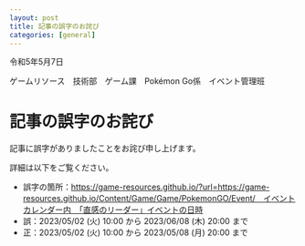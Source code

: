 ```yaml
---
layout: post
title: 記事の誤字のお詫び
categories: [general]
---
```


令和5年5月7日

ゲームリソース　技術部　ゲーム課　Pokémon Go係　イベント管理班

# 記事の誤字のお詫び

記事に誤字がありましたことをお詫び申し上げます。

詳細は以下をご覧ください。

- 誤字の箇所：https://game-resources.github.io/?url=https://game-resources.github.io/Content/Game/Game/PokemonGO/Event/　イベントカレンダー内　「直感のリーダー」イベントの日時
- 誤：2023/05/02 (火) 10:00 から 2023/06/08 (木) 20:00 まで
- 正：2023/05/02 (火) 10:00 から 2023/05/08 (月) 20:00 まで